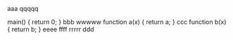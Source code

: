 aaa
qqqqq

main()
{
	return 0;
}
bbb
wwwww
function a(x)
{
	return a;
}
ccc
function b(x)
{
	return b;
}
eeee
ffff
rrrrr
ddd

